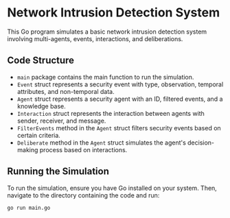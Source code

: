 # Network Intrusion Detection System

This Go program simulates a basic network intrusion detection system involving multi-agents, events, interactions, and deliberations.

## Code Structure

- `main` package contains the main function to run the simulation.
- `Event` struct represents a security event with type, observation, temporal attributes, and non-temporal data.
- `Agent` struct represents a security agent with an ID, filtered events, and a knowledge base.
- `Interaction` struct represents the interaction between agents with sender, receiver, and message.
- `FilterEvents` method in the `Agent` struct filters security events based on certain criteria.
- `Deliberate` method in the `Agent` struct simulates the agent's decision-making process based on interactions.

## Running the Simulation

To run the simulation, ensure you have Go installed on your system. Then, navigate to the directory containing the code and run:

```bash
go run main.go
